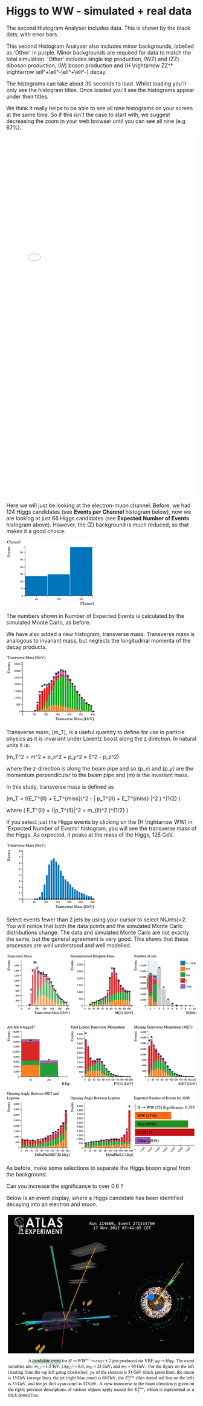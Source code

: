 # Higgs to WW - simulated + real data

The second Histogram Analyser includes data. This is shown by the black dots, with error bars.

This second Histogram Analyser also includes minor backgrounds, labelled as 'Other' in purple. Minor backgrounds are required for data to match the total simulation. 'Other' includes single top production, \(WZ\) and \(ZZ\) diboson production, \(W\) boson production and \(H \rightarrow ZZ^* \rightarrow \ell^+\ell^-\ell^+\ell^-\) decay.

The histograms can take about 30 seconds to load. Whilst loading you'll only see the histogram titles. Once loaded you'll see the histograms appear under their titles.

We think it really helps to be able to see all nine histograms on your screen at the same time. So if this isn't the case to start with, we suggest decreasing the zoom in your web browser until you can see all nine (e.g 67%).

<iframe width="100%" height="950" src="CrossFilter/13TeV_hwwanalyser.html" frameborder="0" allowfullscreen></iframe>

Here we will just be looking at the electron-muon channel. Before, we had 124 Higgs candidates (see **Events per Channel** histogram below), now we are looking at just 66 Higgs candidates (see **Expected Number of Events** histogram above). However, the \(Z\) background is much reduced, so that makes it a good choice.



![](pictures/HWWcandidates_13TeV.png)




The numbers shown in Number of Expected Events is calculated by the simulated Monte Carlo, as before.

We have also added a new histogram, transverse mass. Transverse mass is analogous to invariant mass, but neglects the longitudinal momenta of the decay products.

![](pictures/TransverseMass_13TeV.png)




Transverse mass, \(m_T\), is a useful quantity to define for use in particle physics as it is invariant under Lorentz boost along the z direction. In natural units it is:

\(m_T^2 = m^2 + p_x^2 + p_y^2 = E^2 - p_z^2\)

where the z-direction is along the beam pipe and so \(p_x\) and \(p_y\) are the momentum perpendicular to the beam pipe and \(m\) is the invariant mass.

In this study, transverse mass is defined as

\(m_T = ((E_T^{ll} + E_T^{miss})^2 - | p_T^{ll} + E_T^{miss} |^2 ) ^{1/2} \)

where
\( E_T^{ll} = (|p_T^{ll}|^2 + m_{ll}^2 )^{1/2} \)

If you select just the Higgs events by clicking on the \(H \rightarrow WW\) in 'Expected Number of Events' histogram, you will see the transverse mass of the Higgs. As expected, it peaks at the mass of the Higgs, 125 GeV.


![](pictures/TransverseMassHWW_13TeV.png)



Select events fewer than 2 jets by using your cursor to select N(Jets)<2. You will notice that both the data points and the simulated Monte Carlo distributions change. The data and simulated Monte Carlo are not exactly the same, but the general agreement is very good. This shows that these processes are well understood and well modelled.

![](pictures/Njets2DataMC_13TeV.png)




As before, make some selections to separate the Higgs boson signal from the background.

Can you increase the significance to over 0.6 ?

Below is an event display, where a Higgs candidate has been identified decaying into an electron and muon.




![](pictures/CandidateEvent1.jpg)
